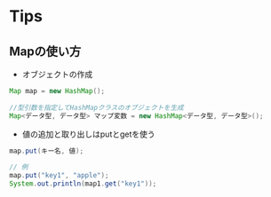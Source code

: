# Tips

## Mapの使い方

- オブジェクトの作成
~~~ java
Map map = new HashMap();
 
//型引数を指定してHashMapクラスのオブジェクトを生成
Map<データ型, データ型> マップ変数 = new HashMap<データ型, データ型>();
~~~

- 値の追加と取り出しはputとgetを使う
~~~ java
map.put(キー名, 値);
  
// 例
map.put("key1", "apple");
System.out.println(map1.get("key1"));
~~~
